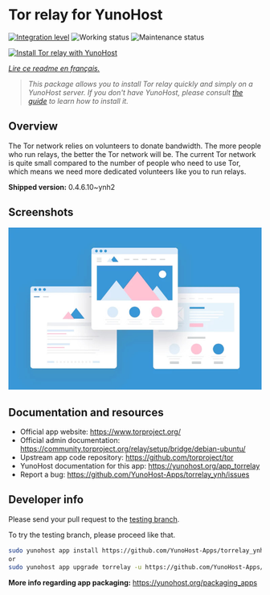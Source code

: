 <!--
N.B.: This README was automatically generated by https://github.com/YunoHost/apps/tree/master/tools/README-generator
It shall NOT be edited by hand.
-->

# Tor relay for YunoHost

[![Integration level](https://dash.yunohost.org/integration/torrelay.svg)](https://dash.yunohost.org/appci/app/torrelay) ![Working status](https://ci-apps.yunohost.org/ci/badges/torrelay.status.svg) ![Maintenance status](https://ci-apps.yunohost.org/ci/badges/torrelay.maintain.svg)

[![Install Tor relay with YunoHost](https://install-app.yunohost.org/install-with-yunohost.svg)](https://install-app.yunohost.org/?app=torrelay)

*[Lire ce readme en français.](./README_fr.md)*

> *This package allows you to install Tor relay quickly and simply on a YunoHost server.
If you don't have YunoHost, please consult [the guide](https://yunohost.org/#/install) to learn how to install it.*

## Overview

The Tor network relies on volunteers to donate bandwidth. The more people who run relays, the better the Tor network will be. The current Tor network is quite small compared to the number of people who need to use Tor, which means we need more dedicated volunteers like you to run relays.

**Shipped version:** 0.4.6.10~ynh2

## Screenshots

![Screenshot of Tor relay](./doc/screenshots/example.jpg)

## Documentation and resources

* Official app website: <https://www.torproject.org/>
* Official admin documentation: <https://community.torproject.org/relay/setup/bridge/debian-ubuntu/>
* Upstream app code repository: <https://github.com/torproject/tor>
* YunoHost documentation for this app: <https://yunohost.org/app_torrelay>
* Report a bug: <https://github.com/YunoHost-Apps/torrelay_ynh/issues>

## Developer info

Please send your pull request to the [testing branch](https://github.com/YunoHost-Apps/torrelay_ynh/tree/testing).

To try the testing branch, please proceed like that.

``` bash
sudo yunohost app install https://github.com/YunoHost-Apps/torrelay_ynh/tree/testing --debug
or
sudo yunohost app upgrade torrelay -u https://github.com/YunoHost-Apps/torrelay_ynh/tree/testing --debug
```

**More info regarding app packaging:** <https://yunohost.org/packaging_apps>
